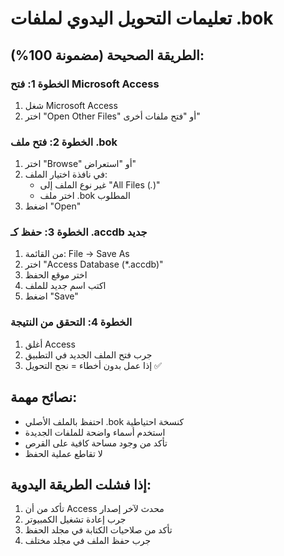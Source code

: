 
# تعليمات التحويل اليدوي لملفات .bok

## الطريقة الصحيحة (مضمونة 100%):

### الخطوة 1: فتح Microsoft Access
1. شغل Microsoft Access
2. اختر "Open Other Files" أو "فتح ملفات أخرى"

### الخطوة 2: فتح ملف .bok
1. اختر "Browse" أو "استعراض"
2. في نافذة اختيار الملف:
   - غير نوع الملف إلى "All Files (*.*)"
   - اختر ملف .bok المطلوب
3. اضغط "Open"

### الخطوة 3: حفظ كـ .accdb جديد
1. من القائمة: File → Save As
2. اختر "Access Database (*.accdb)"
3. اختر موقع الحفظ
4. اكتب اسم جديد للملف
5. اضغط "Save"

### الخطوة 4: التحقق من النتيجة
1. أغلق Access
2. جرب فتح الملف الجديد في التطبيق
3. إذا عمل بدون أخطاء = نجح التحويل ✅

## نصائح مهمة:
- احتفظ بالملف الأصلي .bok كنسخة احتياطية
- استخدم أسماء واضحة للملفات الجديدة
- تأكد من وجود مساحة كافية على القرص
- لا تقاطع عملية الحفظ

## إذا فشلت الطريقة اليدوية:
1. تأكد من أن Access محدث لآخر إصدار
2. جرب إعادة تشغيل الكمبيوتر
3. تأكد من صلاحيات الكتابة في مجلد الحفظ
4. جرب حفظ الملف في مجلد مختلف
